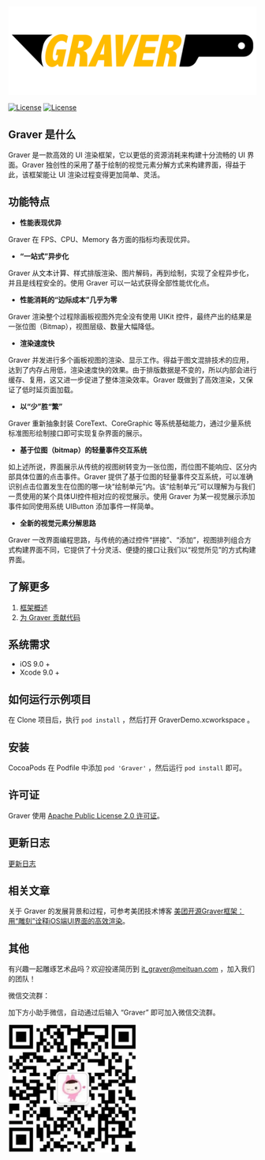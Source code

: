
![banner](./images/banner.png)

[![License](https://img.shields.io/badge/build-passing-brightgreen.svg)](https://raw.githubusercontent.com/meituan/Graver/master/LICENSE)
[![License](https://img.shields.io/badge/License-Apache%202.0-blue.svg)](https://raw.githubusercontent.com/meituan/Graver/master/LICENSE)

## Graver 是什么
Graver 是一款高效的 UI 渲染框架，它以更低的资源消耗来构建十分流畅的 UI 界面。Graver 独创性的采用了基于绘制的视觉元素分解方式来构建界面，得益于此，该框架能让 UI 渲染过程变得更加简单、灵活。


## 功能特点

- **性能表现优异**

Graver 在 FPS、CPU、Memory 各方面的指标均表现优异。

- **“一站式”异步化**

Graver 从文本计算、样式排版渲染、图片解码，再到绘制，实现了全程异步化，并且是线程安全的。使用 Graver 可以一站式获得全部性能优化点。

- **性能消耗的“边际成本”几乎为零**

Graver 渲染整个过程除画板视图外完全没有使用 UIKit 控件，最终产出的结果是一张位图（Bitmap），视图层级、数量大幅降低。

- **渲染速度快**

Graver 并发进行多个画板视图的渲染、显示工作。得益于图文混排技术的应用，达到了内存占用低，渲染速度快的效果。由于排版数据是不变的，所以内部会进行缓存、复用，这又进一步促进了整体渲染效率。Graver 既做到了高效渲染，又保证了低时延页面加载。

- **以“少”胜“繁”**

Graver 重新抽象封装 CoreText、CoreGraphic 等系统基础能力，通过少量系统标准图形绘制接口即可实现复杂界面的展示。

- **基于位图（bitmap）的轻量事件交互系统**

如上述所说，界面展示从传统的视图树转变为一张位图，而位图不能响应、区分内部具体位置的点击事件。Graver 提供了基于位图的轻量事件交互系统，可以准确识别点击位置发生在位图的哪一块“绘制单元”内。该“绘制单元”可以理解为与我们一贯使用的某个具体UI控件相对应的视觉展示。使用 Graver 为某一视觉展示添加事件如同使用系统 UIButton 添加事件一样简单。

- **全新的视觉元素分解思路**

Graver 一改界面编程思路，与传统的通过控件“拼接”、“添加”，视图排列组合方式构建界面不同，它提供了十分灵活、便捷的接口让我们以“视觉所见”的方式构建界面。

## 了解更多
1. [框架概述](./docs/FrameworkOverview.md)
2. [为 Graver 贡献代码](./docs/CONTRIBUTING.md)

## 系统需求
- iOS 9.0 +
- Xcode 9.0 +

## 如何运行示例项目
在 Clone 项目后，执行 `pod install` ，然后打开 GraverDemo.xcworkspace 。

## 安装
CocoaPods 在 Podfile 中添加 `pod 'Graver'` ，然后运行 `pod install` 即可。

## 许可证
Graver 使用 [Apache Public License 2.0 许可证](./LICENSE)。

## 更新日志
[更新日志](./docs/CHANGELOG.md)

## 相关文章

关于 Graver 的发展背景和过程，可参考美团技术博客 [美团开源Graver框架：用“雕刻”诠释iOS端UI界面的高效渲染](https://tech.meituan.com/waimai_graver.html)。

## 其他

有兴趣一起雕琢艺术品吗？欢迎投递简历到 [it_graver@meituan.com](mailto:it_graver@meituan.com) ，加入我们的团队！

微信交流群：

加下方小助手微信，自动通过后输入 “Graver” 即可加入微信交流群。

<img src=./images/wechat.jpeg width="260px">

